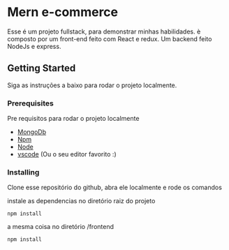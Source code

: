 # Mern e-commerce

Esse é um projeto fullstack, para demonstrar minhas habilidades. è composto por um front-end feito com React e redux. Um backend feito NodeJs e express.



## Getting Started

Siga as instruções a baixo para rodar o projeto localmente.

### Prerequisites

Pre requisitos para rodar o projeto localmente 
- [MongoDb](https://www.mongodb.com/)
- [Npm](https://www.npmjs.com/)
- [Node](https://nodejs.org/)
- [vscode](https://code.visualstudio.com/) (Ou o seu editor favorito :)

### Installing

Clone esse repositório do github, abra ele localmente e rode os comandos

instale as dependencias no diretório raiz do projeto

    npm install

a mesma coisa no diretório /frontend

    npm install


<!-- ## Running the tests

Explain how to run the automated tests for this system -->

<!-- ### Sample Tests

Explain what these tests test and why

    Give an example -->

<!-- ### Style test

Checks if the best practices and the right coding style has been used.

    Give an example -->

<!-- ## Deployment

Add additional notes to deploy this on a live system -->

<!-- ## Built With

  - [Contributor Covenant](https://www.contributor-covenant.org/) - Used
    for the Code of Conduct
  - [Creative Commons](https://creativecommons.org/) - Used to choose
    the license

## Contributing

Please read [CONTRIBUTING.md](CONTRIBUTING.md) for details on our code
of conduct, and the process for submitting pull requests to us.

## Versioning

We use [Semantic Versioning](http://semver.org/) for versioning. For the versions
available, see the [tags on this
repository](https://github.com/PurpleBooth/a-good-readme-template/tags).

## Authors

  - **Billie Thompson** - *Provided README Template* -
    [PurpleBooth](https://github.com/PurpleBooth)

See also the list of
[contributors](https://github.com/PurpleBooth/a-good-readme-template/contributors)
who participated in this project.

## License

This project is licensed under the [CC0 1.0 Universal](LICENSE.md)
Creative Commons License - see the [LICENSE.md](LICENSE.md) file for
details

## Acknowledgments

  - Hat tip to anyone whose code is used
  - Inspiration
  - etc -->
